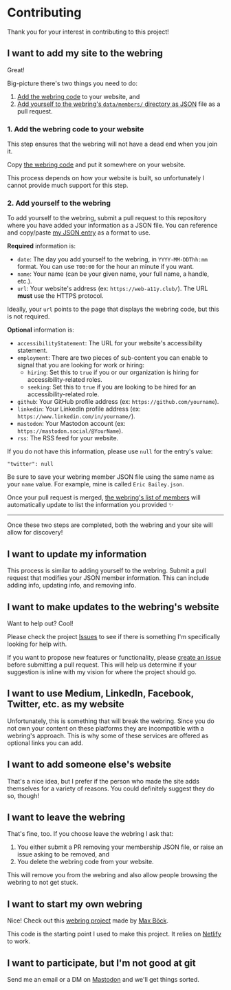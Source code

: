 # Contributing

Thank you for your interest in contributing to this project!

## I want to add my site to the webring

Great!

Big-picture there's two things you need to do:

1. [Add the webring code]((https://a11y-webring.club#code)) to your website, and
2. [Add yourself to the webring's `data/members/` directory as JSON](https://github.com/ericwbailey/a11y-webring.club/tree/main/data/members) file as a pull request.

### 1. Add the webring code to your website

This step ensures that the webring will not have a dead end when you join it.

Copy [the webring code](https://a11y-webring.club#code) and put it somewhere on your website.

This process depends on how your website is built, so unfortunately I cannot provide much support for this step.

### 2. Add yourself to the webring

To add yourself to the webring, submit a pull request to this repository where you have added your information as a JSON file. You can reference and copy/paste [my JSON entry](https://github.com/ericwbailey/a11y-webring.club/blob/main/data/members/Eric%20Bailey.json) as a format to use.

<strong>Required</strong> information is:

- `date`: The day you add yourself to the webring, in `YYYY-MM-DDThh:mm` format. You can use `T00:00` for the hour an minute if you want.
- `name`: Your name (can be your given name, your full name, a handle, etc.).
- `url`: Your website's address (ex: `https://web-a11y.club/`). The URL <strong>must</strong> use the HTTPS protocol.

Ideally, your `url` points to the page that displays the webring code, but this is not required.

<strong>Optional</strong> information is:

- `accessibilityStatement`: The URL for your website's accessibility statement.
- `employment`: There are two pieces of sub-content you can enable to signal that you are looking for work or hiring:
    - `hiring`: Set this to `true` if you or our organization is hiring for accessibility-related roles.
    - `seeking`: Set this to `true` if you are looking to be hired for an accessibility-related role.
- `github`: Your GitHub profile address (ex: `https://github.com/yourname`).
- `linkedin`: Your LinkedIn profile address (ex: `https://www.linkedin.com/in/yourname/`).
- `mastodon`: Your Mastodon account (ex: `https://mastodon.social/@YourName`).
- `rss`: The RSS feed for your website.

If you do not have this information, please use `null` for the entry's value:

```
"twitter": null
```

Be sure to save your webring member JSON file using the same name as your `name` value. For example, mine is called `Eric Bailey.json`.

Once your pull request is merged, [the webring's list of members](https://a11y-webring.club#members) will automatically update to list the information you provided ✨

---

Once these two steps are completed, both the webring and your site will allow for discovery!

## I want to update my information

This process is similar to adding yourself to the webring. Submit a pull request that modifies your JSON member information. This can include adding info, updating info, and removing info.

## I want to make updates to the webring's website

Want to help out? Cool!

Please check the project [Issues](https://github.com/ericwbailey/a11y-webring.club/issues?q=is%3Aopen+is%3Aissue+label%3A%22help+wanted%22) to see if there is something I'm specifically looking for help with.

If you want to propose new features or functionality, please [create an issue](https://github.com/ericwbailey/a11y-webring.club/issues/new) before submitting a pull request. This will help us determine if your suggestion is inline with my vision for where the project should go.

## I want to use Medium, LinkedIn, Facebook, Twitter, etc. as my website

Unfortunately, this is something that will break the webring. Since you do not own your content on these platforms they are incompatible with a webring's approach. This is why some of these services are offered as optional links you can add.

## I want to add someone else's website

That's a nice idea, but I prefer if the person who made the site adds themselves for a variety of reasons. You could definitely suggest they do so, though!

## I want to leave the webring

That's fine, too. If you choose leave the webring I ask that:

1. You either submit a PR removing your membership JSON file, or raise an issue asking to be removed, and
1. You delete the webring code from your website.

This will remove you from the webring and also allow people browsing the webring to not get stuck.

## I want to start my own webring

Nice! Check out this [webring project](https://github.com/maxboeck/webring/) made by [Max Böck](https://mxb.dev/).

This code is the starting point I used to make this project. It relies on [Netlify](https://netlify.com/) to work.

## I want to participate, but I'm not good at git

Send me an email or a DM on [Mastodon](https://social.ericwbailey.website/@eric) and we'll get things sorted.
